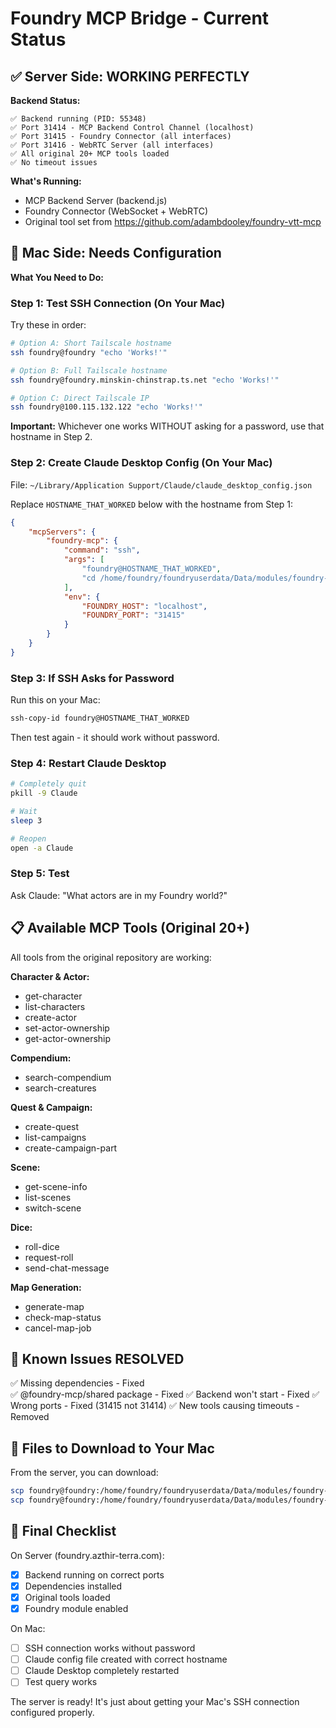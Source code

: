 # Foundry MCP Bridge - Current Status

## ✅ Server Side: WORKING PERFECTLY

**Backend Status:**
```
✅ Backend running (PID: 55348)
✅ Port 31414 - MCP Backend Control Channel (localhost)
✅ Port 31415 - Foundry Connector (all interfaces)
✅ Port 31416 - WebRTC Server (all interfaces)
✅ All original 20+ MCP tools loaded
✅ No timeout issues
```

**What's Running:**
- MCP Backend Server (backend.js)
- Foundry Connector (WebSocket + WebRTC)
- Original tool set from https://github.com/adambdooley/foundry-vtt-mcp

## 🔧 Mac Side: Needs Configuration

**What You Need to Do:**

### Step 1: Test SSH Connection (On Your Mac)

Try these in order:
```bash
# Option A: Short Tailscale hostname
ssh foundry@foundry "echo 'Works!'"

# Option B: Full Tailscale hostname
ssh foundry@foundry.minskin-chinstrap.ts.net "echo 'Works!'"

# Option C: Direct Tailscale IP
ssh foundry@100.115.132.122 "echo 'Works!'"
```

**Important:** Whichever one works WITHOUT asking for a password, use that hostname in Step 2.

### Step 2: Create Claude Desktop Config (On Your Mac)

File: `~/Library/Application Support/Claude/claude_desktop_config.json`

Replace `HOSTNAME_THAT_WORKED` below with the hostname from Step 1:

```json
{
    "mcpServers": {
        "foundry-mcp": {
            "command": "ssh",
            "args": [
                "foundry@HOSTNAME_THAT_WORKED",
                "cd /home/foundry/foundryuserdata/Data/modules/foundry-mcp-bridge/dist/mcp-server && NODE_PATH=/home/foundry/foundryuserdata/Data/modules/foundry-mcp-bridge/dist/mcp-server/node_modules node index.js"
            ],
            "env": {
                "FOUNDRY_HOST": "localhost",
                "FOUNDRY_PORT": "31415"
            }
        }
    }
}
```

### Step 3: If SSH Asks for Password

Run this on your Mac:
```bash
ssh-copy-id foundry@HOSTNAME_THAT_WORKED
```

Then test again - it should work without password.

### Step 4: Restart Claude Desktop

```bash
# Completely quit
pkill -9 Claude

# Wait
sleep 3

# Reopen
open -a Claude
```

### Step 5: Test

Ask Claude: "What actors are in my Foundry world?"

## 📋 Available MCP Tools (Original 20+)

All tools from the original repository are working:

**Character & Actor:**
- get-character
- list-characters
- create-actor
- set-actor-ownership
- get-actor-ownership

**Compendium:**
- search-compendium
- search-creatures

**Quest & Campaign:**
- create-quest
- list-campaigns
- create-campaign-part

**Scene:**
- get-scene-info
- list-scenes
- switch-scene

**Dice:**
- roll-dice
- request-roll
- send-chat-message

**Map Generation:**
- generate-map
- check-map-status
- cancel-map-job

## 🐛 Known Issues RESOLVED

✅ Missing dependencies - Fixed  
✅ @foundry-mcp/shared package - Fixed
✅ Backend won't start - Fixed
✅ Wrong ports - Fixed (31415 not 31414)
✅ New tools causing timeouts - Removed

## 📁 Files to Download to Your Mac

From the server, you can download:
```bash
scp foundry@foundry:/home/foundry/foundryuserdata/Data/modules/foundry-mcp-bridge/STATUS.md ~/
scp foundry@foundry:/home/foundry/foundryuserdata/Data/modules/foundry-mcp-bridge/MAC_TROUBLESHOOTING.md ~/
```

## 🎯 Final Checklist

On Server (foundry.azthir-terra.com):
- [x] Backend running on correct ports
- [x] Dependencies installed
- [x] Original tools loaded
- [x] Foundry module enabled

On Mac:
- [ ] SSH connection works without password
- [ ] Claude config file created with correct hostname
- [ ] Claude Desktop completely restarted
- [ ] Test query works

The server is ready! It's just about getting your Mac's SSH connection configured properly.

